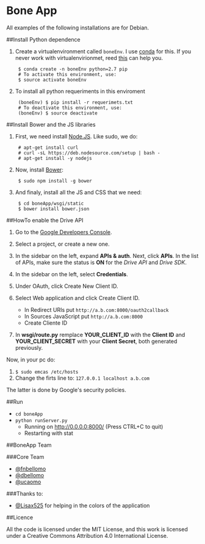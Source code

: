 # Bone App

All examples of the following installations are for Debian.

##Install Python dependence

1. Create a virtualenvironment called `boneEnv`. I use [conda](https://store.continuum.io/cshop/anaconda/) for this. If you never work with virtualenvirionmet, reed [this](http://conda.pydata.org/docs/faq.html#environments) can help you.

        $ conda create -n boneEnv python=2.7 pip
		# To activate this environment, use:
        $ source activate boneEnv

2. To install all python requeriments in this enviroment

        (boneEnv) $ pip install -r requerimets.txt
		# To deactivate this environment, use:
        (boneEnv) $ source deactivate

##Install Bower and the JS libraries

1. First, we need install [Node.JS](https://github.com/joyent/node/wiki/Installing-Node.js-via-package-manager). Like sudo, we do:

        # apt-get install curl
        # curl -sL https://deb.nodesource.com/setup | bash -
        # apt-get install -y nodejs

2. Now, install [Bower](http://bower.io/):

        $ sudo npm install -g bower

3. And finaly, install all the JS and CSS that we need:

		$ cd boneApp/wsgi/static
		$ bower install bower.json


##HowTo enable the Drive API

1. Go to the [Google Developers Console](https://console.developers.google.com/).
2. Select a project, or create a new one.
3. In the sidebar on the left, expand **APIs & auth**. Next, click **APIs**. In the list of APIs, make sure the status is **ON** for the *Drive API* and *Drive SDK*.
4. In the sidebar on the left, select **Credentials**.
5. Under OAuth, click Create New Client ID.
6. Select Web application and click Create Client ID.

    - In Redirect URIs put `http://a.b.com:8000/oauth2callback`
	- In Sources JavaScript put `http://a.b.com:8000`
	- Create Cliente ID

7. In **wsgi/route.py** remplace **YOUR_CLIENT_ID** with the **Client ID** and **YOUR_CLIENT_SECRET** with your **Client Secret**, both generated previously.

Now, in your pc do:

1. `$ sudo emcas /etc/hosts`
2. Change the firts line to: `127.0.0.1 localhost a.b.com`

The latter is done by Google's security policies.


##Run

- `cd boneApp`
- `python runServer.py` 
    * Running on http://0.0.0.0:8000/ (Press CTRL+C to quit)
    * Restarting with stat


##BoneApp Team

###Core Team
* [@fnbellomo](http://twitter.com/fnbellomo)
* [@dbellomo](http://twitter.com/dbellomo)
* [@ucaomo](http://twitter.com/ucaom)

###Thanks to:
* [@Lisax525](http://twitter.com/Lisax525) for helping in the colors of the application

##Licence

All the code is licensed under the MIT License, and this work is licensed under a Creative Commons Attribution 4.0 International License.
